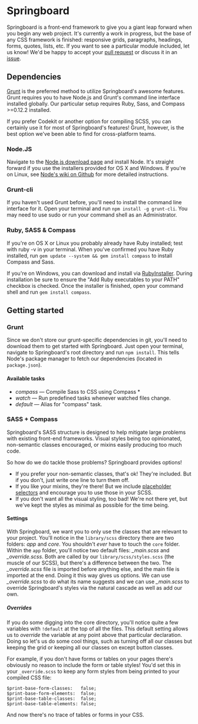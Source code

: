# Springboard

Springboard is a front-end framework to give you a giant leap forward when you begin any web project. It's currently a work in progress, but the base of any CSS framework is finished: responsive grids, paragraphs, headings, forms, quotes, lists, etc. If you want to see a particular module included, let us know! We'd be happy to accept your [pull request](https://github.com/springbox/Springboard/pulls) or discuss it in an [issue](https://github.com/springbox/Springboard/issues).

## Dependencies
[Grunt](http://gruntjs.com/) is the preferred method to utilize Springboard's awesome features. Grunt requires you to have Node.js and Grunt's command line interface installed globally. Our particular setup requires Ruby, Sass, and Compass >=0.12.2 installed. 

If you prefer Codekit or another option for compiling SCSS, you can certainly use it for most of Springboard's features! Grunt, however, is the best option we've been able to find for cross-platform teams.

### Node.JS
Navigate to the [Node.js download page](http://nodejs.org/download/) and install Node. It's straight forward if you use the installers provided for OS X and Windows. If you're on Linux, see [Node's wiki on Github](https://github.com/joyent/node/wiki/Installation) for more detailed instructions.

### Grunt-cli
If you haven't used Grunt before, you'll need to install the command line interface for it. Open your terminal and run `npm install -g grunt-cli`. You may need to use sudo or run your command shell as an Administrator.

### Ruby, SASS & Compass
If you're on OS X or Linux you probably already have Ruby installed; test with ruby -v in your terminal. When you've confirmed you have Ruby installed, run `gem update --system && gem install compass` to install Compass and Sass.

If you're on Windows, you can download and install via [RubyInstaller](http://rubyinstaller.org/downloads/). During installation be sure to ensure the "Add Ruby executables to your PATH" checkbox is checked. Once the installer is finished, open your command shell and run `gem install compass`.

## Getting started

### Grunt
Since we don't store our grunt-specific dependencies in git, you'll need to download them to get started with Springboard. Just open your terminal, navigate to Springboard's root directory and run `npm install`. This tells Node's package manager to fetch our dependencies (located in `package.json`).

#### Available tasks

- *compass* — Compile Sass to CSS using Compass *                            
- *watch* — Run predefined tasks whenever watched files change.            
- *default* — Alias for "compass" task.    

### SASS + Compass
Springboard's SASS structure is designed to help mitigate large problems with existing front-end frameworks. Visual styles being too opinionated, non-semantic classes encouraged, or mixins easily producing too much code.

So how do we do tackle those problems? Springboard provides options! 

- If you prefer your non-semantic classes, that's ok! They're included. But if you don't, just write one line to turn them off. 
- If you like your mixins, they're there! But we include [placeholder selectors](http://sass-lang.com/docs/yardoc/file.SASS_REFERENCE.html#placeholder_selectors_) and encourage you to use those in your SCSS. 
- If you don't want all the visual styling, too bad! We're not there yet, but we've kept the styles as minimal as possible for the time being.

#### Settings
With Springboard, we want you to only use the classes that are relevant to your project. You'll notice in the `library/scss` directory there are two folders: *app* and *core*. You shouldn't _ever_ have to touch the `core` folder. Within the `app` folder, you'll notice two default files: *_main.scss* and *_override.scss*. Both are called by our `library/scss/styles.scss` (the muscle of our SCSS), but there's a difference between the two. The *_override.scss* file is imported before anything else, and the main file is imported at the end. Doing it this way gives us options. We can use *_override.scss* to do what its name suggests and we can use *_main.scss* to override Springboard's styles via the natural cascade as well as add our own. 

##### Overrides 
If you do some digging into the core directory, you'll notice quite a few variables with `!default` at the top of all the files. This default setting allows us to _override_ the variable at any point above that particular declaration. Doing so let's us do some cool things, such as turning off all our classes but keeping the grid or keeping all our classes on except button classes. 

For example, if you don't have forms or tables on your pages there's obviously no reason to include the form or table styles! You'd set this in your `_override.scss` to keep any form styles from being printed to your compiled CSS file:

	$print-base-form-classes:	false;
	$print-base-form-elements:	false;
	$print-base-table-classes:	false;
	$print-base-table-elements:	false;

And now there's no trace of tables or forms in your CSS.

